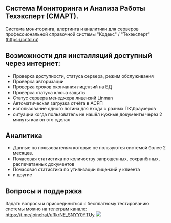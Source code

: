 Система Мониторинга и Анализа Работы Техэксперт (СМАРТ).
---
Система мониторинга, алертинга и аналитики для серверов профессиональной справочной системы "Кодекс" / "Техэксперт" (https://cntd.ru)

Возможности для инсталляций доступный через интернет:
---
- Проверка доступности, статуса сервера, режим обслуживания
- Проверка авторизации
- Проверка сроков окончания лицензий на БД
- Проверка статуса ключа защиты
- Статус сервера менеджера лицензий Linman
- Автоматическая загрузка отчёта в АСРП
- использование одного логина для входа с разных ПК\браузеров
- ситуации когда пользователь не нашёл нужные документы через 2 минуты как он это сделал

Аналитика
---
- Данные по пользователям которые не пользуются системой более 2 месяцев.
- Почасовая статистика по количеству запрошенных, сохранённых, распечатанных документов
- Почасовая статистика по утилизации лицензий у клиента
- и другие 



Вопросы и поддержка
---
Задать вопросы и присоединиться к бесплатному тестированию системы можно на телеграм канале: https://t.me/joinchat/uRkrNE_SNYY0YTUy
![](img/license.jpg)
